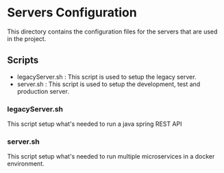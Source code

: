 # Servers Configuration

This directory contains the configuration files for the servers that are used in the project.


## Scripts
- legacyServer.sh : This script is used to setup the legacy server.
- server.sh : This script is used to setup the development, test and production server.

### legacyServer.sh
This script setup what's needed to run a java spring REST API

### server.sh
This script setup what's needed to run multiple microservices in a docker environment.